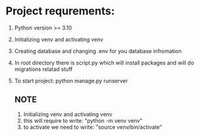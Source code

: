 # Project requrements:
1. Python version >= 3.10
2. Initializing venv and activating venv
3. Creating database and changing .env for you database infromation
4. In root directory there is script.py which will install packages and will do migrations relatad stuff
5. To start project: python manage.py runserver

   ## NOTE
   1. Initializing venv and activating venv
   2. this will require to write: "python -m venv venv"
   3. to activate we need to write: "source venv/bin/activate"
